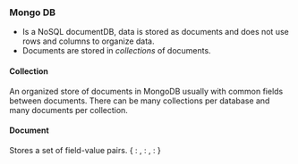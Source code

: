 ### Mongo DB

- Is a NoSQL documentDB, data is stored as documents and does not use rows and columns to organize data.
- Documents are stored in *collections* of documents.

#### Collection
An organized store of documents in MongoDB usually with common fields between documents. 
There can be many collections per database and many documents per collection.

#### Document
Stores a set of field-value pairs.
{
 <field> : <value>,
 <field> : <value>,
 <field> : <value>
}
